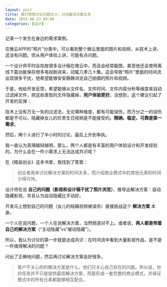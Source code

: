 ```yaml
---
layout: post
title: 我们常常讨论问题太少，讨论解决方案太多
date: 2019-06-23 09:00
categories: [设计]
---
```


记录一个发生在身边的需求案例。

在微云APP的“照片”分类中，可以看到整个微云里面的图片和视频，从技术上讲，这没有问题。但从用户体验上讲，可能有点问题。

一个设计师平时会存放很多设计稿在微云中，而且会经常截图，甚至他还会使用离线下载功能保存很多电视剧进来，动辄几季几十集。这会导致“照片”里面的时间流出现很多干扰，他希望能够安安静静浏览自己拍摄的照片和视频。

于是，他给开发反馈，希望能够从文件名、文件时间、文件内容分析等维度来自动过滤掉文件，把这些类型的文件隐藏掉，**用户体验更好**。没想到，这个建议引起了开发的反弹：

技术上没有万无一失的过滤法，无论哪种维度，都有可能误伤，而万分之一的误伤都是不可以，隐藏掉女儿的珍贵生日视频是不能接受的。**精确、稳定、可靠是第一需求**。

然后，两个人进行了半小时的讨论，最后上升到争执。

我一直认为真理越辩越明，那么，两个人都是有丰富的用户体验设计和开发经验的，为什么会在一件小需求上无法达成共识呢？

在《精益创业》这本书里，我找到了答案：

> 创业者用来讨论解决方案的时间太多，而介绍商业模式中的其他元素的时间少得可怜。

设计师在说 **自己的问题（影视和设计稿干扰了照片浏览）**，推导出解决方案：自动隐藏影视，并且认为自动隐藏比手动好。

开发马上想到自己的问题（女儿的结婚视频被误杀）直接挑战这个 **解决方案** 本身。

一个人在说问题，一个人在说解决方案，当然频道对不上。或者说，**两人都是带着自己的解决方案**（“主动隐藏”vs“被动隐藏”）。

所以，我认为讨论的第一步就是达成共识：在时间流中看到大量影视作品，是不是一件值得解决的问题？

问出了正确地问题，然后再讨论解决方案会好很多。

> 客户不关心你的解决方案是什么，他们只关心自己存在的问题。所以说，你的任务并不只是提供最佳解决方案，而是形成一套完整的商业模式，并保证模式中的所有元素都能够相互配合。
